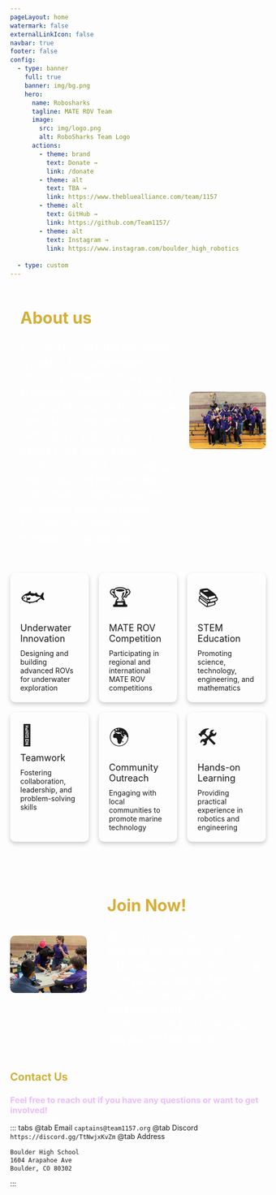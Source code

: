 ```yaml
---
pageLayout: home
watermark: false
externalLinkIcon: false
navbar: true
footer: false
config:
  - type: banner
    full: true
    banner: img/bg.png
    hero:
      name: Robo​sharks
      tagline: MATE ROV Team
      image:
        src: img/logo.png
        alt: RoboSharks Team Logo
      actions:
        - theme: brand
          text: Donate →
          link: /donate
        - theme: alt
          text: TBA →
          link: https://www.thebluealliance.com/team/1157
        - theme: alt
          text: GitHub →
          link: https://github.com/Team1157/
        - theme: alt
          text: Instagram →
          link: https://www.instagram.com/boulder_high_robotics

  - type: custom
---
```


<style>
  br {
     display: block;
     margin: 30px 0;
  }
  
  .about-us, .join-now {
    padding: 0px;
    border-radius: 10px;
    color: #ffffff;
  }
  
  .contentuwu {
    display: flex;
    align-items: center;
  }
  
  .text-content {
    flex: 1;
  }
  
  .text-content h2 {
    margin-left: 20px;
    font-size: 2rem;
  }
  
  .text-content p {
    font-size: 1.2rem;
    line-height: 1.5;
    margin-left: 20px;
  }
  
  .team-image {
    flex-shrink: 0;
    max-width: 30%;
    height: auto;
    border-radius: 10px;
    margin-left: 20px;
  }
  
  .team-image-right {
    flex-shrink: 0;
    max-width: 30%;
    height: auto;
    border-radius: 10px;
    margin-right: 20px;
  }
  h2.hero-name{
  	color:  #3e2137;
  }
  h2{
  	color: #d4af37;
  }
  h3{
  	color:  #ebbcfc;
  }
  .image-container {
    position: relative;
    height: 150px;
    overflow: hidden;
    margin-bottom: 20px;
  }

  .image-container img {
    width: 100%;
    position: relative;
  }

  .arrow {
    position: absolute;
    bottom: 0;
    left: 50%;
    transform: translateX(-50%);
    font-size: 20px;
    cursor: pointer;
    background-color: rgba(0, 0, 0, 0.7);
    padding-top: 3px;
    padding-right: 5px;
    padding-bottom: 3px;
    padding-left: 5px;
    border-radius: 50%;
  }
  .card-container {
      display: grid;
      grid-template-columns: repeat(3, 1fr);
      gap: 20px;
  }
  .card {
      padding: 20px;
      border-radius: 10px;
      text-align: left;
      box-shadow: 0 4px 8px rgba(0, 0, 0, 0.2);
      transition: transform 0.2s;
  }
  .card:hover {
      transform: translateY(-5px);
  }
  .card-icon {
      font-size: 40px;
      margin-bottom: 10px;
  }
  .card-title {
      font-size: 18px;
      margin-bottom: 10px;
  }
  .card-text {
      font-size: 14px;
  }
</style>
<section id="about">
<div class="about-us">
  <div class="contentuwu">
    <div class="text-content">
      <h2>About us</h2>
      <p>
        Founded in 2003, the Robosharks is a MATE ROV underwater robotics competition team based in Boulder, Colorado. Our team is made up of students from Boulder High School, and we are dedicated to inspiring young people to be science and technology leaders by engaging them in exciting programs that build science, engineering, and technology skills that inspire innovation and foster well-rounded life capabilities.
      </p>
    </div>
    <img src="/img/silly.jpeg" alt="RoboSharks Team" class="team-image">
  </div>
</div>
</section>
<br></br>

<div class="card-container">
  <div class="card">
    <div class="card-icon">🐟</div>
    <div class="card-title">Underwater Innovation</div>
    <div class="card-text">Designing and building advanced ROVs for underwater exploration</div>
  </div>
  <div class="card">
    <div class="card-icon">🏆</div>
    <div class="card-title">MATE ROV Competition</div>
    <div class="card-text">Participating in regional and international MATE ROV competitions</div>
  </div>
  <div class="card">
    <div class="card-icon">📚</div>
    <div class="card-title">STEM Education</div>
    <div class="card-text">Promoting science, technology, engineering, and mathematics</div>
  </div>
  <div class="card">
    <div class="card-icon">🤝</div>
    <div class="card-title">Teamwork</div>
    <div class="card-text">Fostering collaboration, leadership, and problem-solving skills</div>
  </div>
  <div class="card">
    <div class="card-icon">🌍</div>
    <div class="card-title">Community Outreach</div>
    <div class="card-text">Engaging with local communities to promote marine technology</div>
  </div>
  <div class="card">
    <div class="card-icon">🛠️</div>
    <div class="card-title">Hands-on Learning</div>
    <div class="card-text">Providing practical experience in robotics and engineering</div>
  </div>
</div>

<br></br>

<div class="join-now">
  <div class="contentuwu">
    <img src="/img/nav2.jpeg" alt="RoboSharks Team" class="team-image-right">
    <div class="text-content">
      <h2>Join Now!</h2>
      <p>
        Become part of the Robosharks and dive into the world of underwater robotics. We are open to any and all Boulder High students of any age, and no experience with robotics/computers is needed, and you get free snacks!
      </p>
    </div>
  </div>
</div>

## Contact Us

### Feel free to reach out if you have any questions or want to get involved!

<!-- prettier-ignore -->
::: tabs
@tab Email
```captains@team1157.org```
@tab Discord
```https://discord.gg/TtNwjxKvZm```
@tab Address

```
Boulder High School
1604 Arapahoe Ave
Boulder, CO 80302
```

:::
